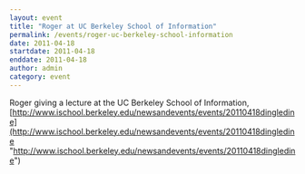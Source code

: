 ```yaml
---
layout: event
title: "Roger at UC Berkeley School of Information"
permalink: /events/roger-uc-berkeley-school-information
date: 2011-04-18
startdate: 2011-04-18
enddate: 2011-04-18
author: admin
category: event
---
```


Roger giving a lecture at the UC Berkeley School of Information, [http://www.ischool.berkeley.edu/newsandevents/events/20110418dingledine](http://www.ischool.berkeley.edu/newsandevents/events/20110418dingledine "http://www.ischool.berkeley.edu/newsandevents/events/20110418dingledine")

